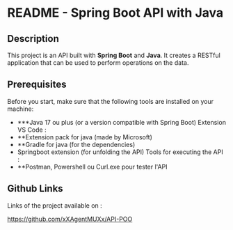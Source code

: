 # README - Spring Boot API with Java

## Description
This project is an API built with **Spring Boot** and **Java**. It creates a RESTful application that can be used to perform operations on the data.

## Prerequisites

Before you start, make sure that the following tools are installed on your machine:

- ***Java 17 ou plus (or a version compatible with Spring Boot)
Extension VS Code :
- **Extension pack for java (made by Microsoft)
- **Gradle for java (for the dependencies)
- Springboot extension (for unfolding the API)
Tools for executing the API :
- **Postman, Powershell ou Curl.exe pour tester l'API

## Github Links

Links of the project available on :

https://github.com/xXAgentMUXx/API-POO
